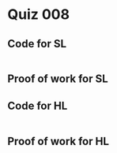 # Quiz 008

## Code for SL
```py
```

## Proof of work for SL

## Code for HL
```py
```

## Proof of work for HL

